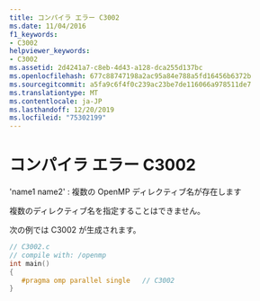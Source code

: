 ```yaml
---
title: コンパイラ エラー C3002
ms.date: 11/04/2016
f1_keywords:
- C3002
helpviewer_keywords:
- C3002
ms.assetid: 2d4241a7-c8eb-4d43-a128-dca255d137bc
ms.openlocfilehash: 677c88747198a2ac95a84e788a5fd16456b6372b
ms.sourcegitcommit: a5fa9c6f4f0c239ac23be7de116066a978511de7
ms.translationtype: MT
ms.contentlocale: ja-JP
ms.lasthandoff: 12/20/2019
ms.locfileid: "75302199"
---
```

# <a name="compiler-error-c3002"></a>コンパイラ エラー C3002

'name1 name2' : 複数の OpenMP ディレクティブ名が存在します

複数のディレクティブ名を指定することはできません。

次の例では C3002 が生成されます。

```c
// C3002.c
// compile with: /openmp
int main()
{
   #pragma omp parallel single   // C3002
}
```
